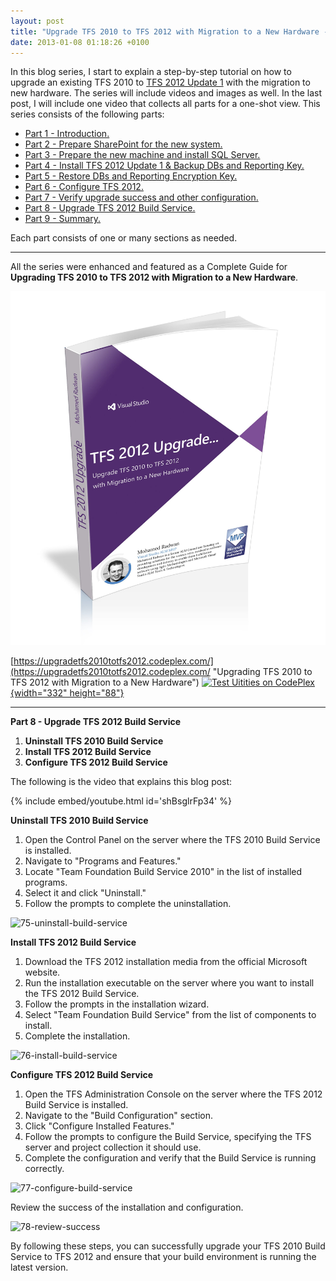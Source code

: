 ```yaml
---
layout: post
title: "Upgrade TFS 2010 to TFS 2012 with Migration to a New Hardware - Part 8 - Upgrade TFS 2012 Build Service"
date: 2013-01-08 01:18:26 +0100
---
```


In this blog series, I start to explain a step-by-step tutorial on how to upgrade an existing TFS 2010 to [TFS 2012 Update 1](http://msdn.microsoft.com/en-us/vstudio/ff637362.aspx) with the migration to new hardware. The series will include videos and images as well. In the last post, I will include one video that collects all parts for a one-shot view. This series consists of the following parts:

- [Part 1 - Introduction.](https://mohamedradwan-devops.github.io/posts/upgrade-tfs-2010-to-tfs-2012-with-migration-to-a-new-hardware-series/ "Part 1 - Introduction.")
- [Part 2 - Prepare SharePoint for the new system.](https://mohamedradwan-devops.github.io/posts/upgrade-tfs-2010-to-tfs-2012-with-migration-to-a-new-hardware-part-2-prepare-sharepoint-for-the-new-system/ "Part 2 - Prepare SharePoint for the new system.")
- [Part 3 - Prepare the new machine and install SQL Server.](https://mohamedradwan-devops.github.io/posts/upgrade-tfs-2010-to-tfs-2012-with-migration-to-a-new-hardware-part-3-prepare-the-new-machine-and-install-sql-server/ "Part 3 - Prepare the new machine and install SQL Server.")
- [Part 4 - Install TFS 2012 Update 1 & Backup DBs and Reporting Key.](https://mohamedradwan-devops.github.io/posts/upgrade-tfs-2010-to-tfs-2012-with-migration-to-a-new-hardware-part-4-install-tfs-2012-update-1-backup-dbs-and-reporting-key/ "Part 4 - Install TFS 2012 Update 1 & Backup DBs and Reporting Key.")
- [Part 5 - Restore DBs and Reporting Encryption Key.](https://mohamedradwan-devops.github.io/posts/upgrade-tfs-2010-to-tfs-2012-with-migration-to-a-new-hardware-part-5-restore-dbs-and-reporting-encryption-key/ "Part 5 - Restore DBs and Reporting Encryption Key.")
- [Part 6 - Configure TFS 2012.](https://mohamedradwan-devops.github.io/posts/upgrade-tfs-2010-to-tfs-2012-with-migration-to-a-new-hardware-part-6-configure-tfs-2012/ "Part 6 - Configure TFS 2012.")
- [Part 7 - Verify upgrade success and other configuration.](https://mohamedradwan-devops.github.io/posts/upgrade-tfs-2010-to-tfs-2012-with-migration-to-a-new-hardware-part-7-verify-upgrade-success-and-other-configuration/ "Part 7 - Verify upgrade success and other configuration.")
- [Part 8 - Upgrade TFS 2012 Build Service.](https://mohamedradwan-devops.github.io/posts/upgrade-tfs-2010-to-tfs-2012-with-migration-to-a-new-hardware-part-8-upgrade-tfs-2012-build-service/ "Part 8 - Upgrade TFS 2012 Build Service.")
- [Part 9 - Summary.](https://mohamedradwan-devops.github.io/posts/upgrade-tfs-2010-to-tfs-2012-with-migration-to-a-new-hardware-part-9-summary/ "Part 9 - Summary.")

Each part consists of one or many sections as needed.

---

All the series were enhanced and featured as a Complete Guide for **Upgrading TFS 2010 to TFS 2012 with Migration to a New Hardware**.

![Book 3d-all-2 copy](/assets/img/2013/11/book-3d-all-2-copy.jpg)

[https://upgradetfs2010totfs2012.codeplex.com/](https://upgradetfs2010totfs2012.codeplex.com/ "Upgrading TFS 2010 to TFS 2012 with Migration to a New Hardware")
[![](https://mg2otq.sn2.livefilestore.com/y1mmcQSYrLWQ757Pb1cWnVdzrBuwKP3r3jPo9VnNct09pHE2cGb25cQr7MQNHyLZrBBfu2vzrT5z46XyIVYeKm9V_svUZwzlwAzOyU2_lcx_X_0Qs1Inh2pag/CodePlex.png?psid=1 "Test Uitities on CodePlex"){width="332" height="88"}](https://upgradetfs2010totfs2012.codeplex.com/ " Upgrading TFS 2010 to TFS 2012 with Migration to a New Hardware Guide")

---

**Part 8 - Upgrade TFS 2012 Build Service**

1. **Uninstall TFS 2010 Build Service**
2. **Install TFS 2012 Build Service**
3. **Configure TFS 2012 Build Service**

The following is the video that explains this blog post:

{% include embed/youtube.html id='shBsglrFp34' %}

**Uninstall TFS 2010 Build Service**

1. Open the Control Panel on the server where the TFS 2010 Build Service is installed.
2. Navigate to "Programs and Features."
3. Locate "Team Foundation Build Service 2010" in the list of installed programs.
4. Select it and click "Uninstall."
5. Follow the prompts to complete the uninstallation.

![75-uninstall-build-service](/assets/img/2013/01/75-uninstall-build-service.jpg)

**Install TFS 2012 Build Service**

1. Download the TFS 2012 installation media from the official Microsoft website.
2. Run the installation executable on the server where you want to install the TFS 2012 Build Service.
3. Follow the prompts in the installation wizard.
4. Select "Team Foundation Build Service" from the list of components to install.
5. Complete the installation.

![76-install-build-service](/assets/img/2013/01/76-install-build-service.jpg)

**Configure TFS 2012 Build Service**

1. Open the TFS Administration Console on the server where the TFS 2012 Build Service is installed.
2. Navigate to the "Build Configuration" section.
3. Click "Configure Installed Features."
4. Follow the prompts to configure the Build Service, specifying the TFS server and project collection it should use.
5. Complete the configuration and verify that the Build Service is running correctly.

![77-configure-build-service](/assets/img/2013/01/77-configure-build-service.jpg)

Review the success of the installation and configuration.

![78-review-success](/assets/img/2013/01/78-review-success.jpg)

By following these steps, you can successfully upgrade your TFS 2010 Build Service to TFS 2012 and ensure that your build environment is running the latest version.

